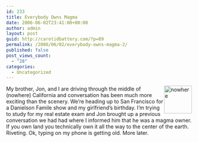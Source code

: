 ```yaml
---
id: 233
title: Everybody Owns Magma
date: 2006-06-02T23:41:00+00:00
author: admin
layout: post
guid: http://carotidbattery.com/?p=89
permalink: /2006/06/02/everybody-owns-magma-2/
published: false
post_views_count:
  - "28"
categories:
  - Uncategorized
---
```

<a href="http://www.flickr.com/photos/64293054@N00/158883409/" title="Photo Sharing"><img src="http://static.flickr.com/49/158883409\_6792ca1e06\_s.jpg" alt="nowhere" style="float: right;" height="75" width="75" /></a>My brother, Jon, and I are driving through the middle of (nowhere) California and conversation has been much more exciting than the scenery. We&#8217;re heading up to San Francisco for a Danielson Famile show and my girlfriend&#8217;s birthday. I&#8217;m trying to study for my real estate exam and Jon brought up a previous conversation we had had where I informed him that he was a magma owner. If you own land you technically own it all the way to the center of the earth. Riveting. Ok, typing on my phone is getting old. More later.
